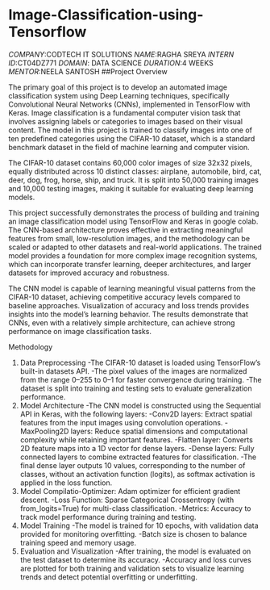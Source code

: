 # Image-Classification-using-Tensorflow
*COMPANY*:CODTECH IT SOLUTIONS
*NAME*:RAGHA SREYA
*INTERN ID*:CT04DZ771
*DOMAIN*: DATA SCIENCE
*DURATION*:4 WEEKS
*MENTOR*:NEELA SANTOSH
##Project Overview

The primary goal of this project is to develop an automated image classification system using Deep Learning techniques, specifically Convolutional Neural Networks (CNNs), implemented in TensorFlow with Keras. Image classification is a fundamental computer vision task that involves assigning labels or categories to images based on their visual content. The model in this project is trained to classify images into one of ten predefined categories using the CIFAR-10 dataset, which is a standard benchmark dataset in the field of machine learning and computer vision.

The CIFAR-10 dataset contains 60,000 color images of size 32x32 pixels, equally distributed across 10 distinct classes: airplane, automobile, bird, cat, deer, dog, frog, horse, ship, and truck. It is split into 50,000 training images and 10,000 testing images, making it suitable for evaluating deep learning models.

This project successfully demonstrates the process of building and training an image classification model using TensorFlow and Keras in google colab. The CNN-based architecture proves effective in extracting meaningful features from small, low-resolution images, and the methodology can be scaled or adapted to other datasets and real-world applications. The trained model provides a foundation for more complex image recognition systems, which can incorporate transfer learning, deeper architectures, and larger datasets for improved accuracy and robustness.

The CNN model is capable of learning meaningful visual patterns from the CIFAR-10 dataset, achieving competitive accuracy levels compared to baseline approaches. Visualization of accuracy and loss trends provides insights into the model’s learning behavior. The results demonstrate that CNNs, even with a relatively simple architecture, can achieve strong performance on image classification tasks.

Methodology
1. Data Preprocessing
-The CIFAR-10 dataset is loaded using TensorFlow’s built-in datasets API.
-The pixel values of the images are normalized from the range 0–255 to 0–1 for faster convergence during training.
-The dataset is split into training and testing sets to evaluate generalization performance.
2. Model Architecture
-The CNN model is constructed using the Sequential API in Keras, with the following layers:
-Conv2D layers: Extract spatial features from the input images using convolution operations.
-MaxPooling2D layers: Reduce spatial dimensions and computational complexity while retaining important features.
-Flatten layer: Converts 2D feature maps into a 1D vector for dense layers.
-Dense layers: Fully connected layers to combine extracted features for classification.
-The final dense layer outputs 10 values, corresponding to the number of classes, without an activation function (logits), as softmax activation is applied in the loss function.
3. Model Compilatio-Optimizer: Adam optimizer for efficient gradient descent.
-Loss Function: Sparse Categorical Crossentropy (with from_logits=True) for multi-class classification.
-Metrics: Accuracy to track model performance during training and testing.
4. Model Training
-The model is trained for 10 epochs, with validation data provided for monitoring overfitting.
-Batch size is chosen to balance training speed and memory usage.
5. Evaluation and Visualization
-After training, the model is evaluated on the test dataset to determine its accuracy.
-Accuracy and loss curves are plotted for both training and validation sets to visualize learning trends and detect potential overfitting or underfitting.

